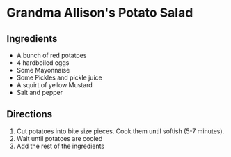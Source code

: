 # Grandma Allison's Potato Salad

## Ingredients

- A bunch of red potatoes
- 4 hardboiled eggs
- Some Mayonnaise
- Some Pickles and pickle juice
- A squirt of yellow Mustard
- Salt and pepper

## Directions

1. Cut potatoes into bite size pieces. Cook them until softish (5-7 minutes).
1. Wait until potatoes are cooled
1. Add the rest of the ingredients
